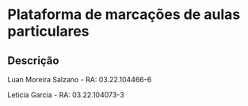 # Plataforma de marcações de aulas particulares 

## Descrição

Luan Moreira Salzano - RA: 03.22.104466-6

Leticia Garcia - RA: 03.22.104073-3
